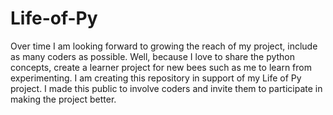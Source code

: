 # Life-of-Py
Over time I am looking forward to growing the reach of my project, include as many coders as possible. Well, because I love to share the python concepts, create a learner project for new bees such as me to learn from experimenting. I am creating this repository in support of my Life of Py project. I made this public to involve coders and invite them to participate in making the project better.
